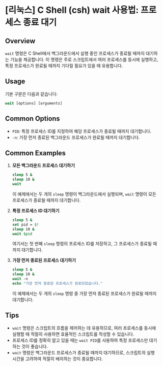 # [리눅스] C Shell (csh) wait 사용법: 프로세스 종료 대기

## Overview
`wait` 명령은 C Shell에서 백그라운드에서 실행 중인 프로세스가 종료될 때까지 대기하는 기능을 제공합니다. 이 명령은 주로 스크립트에서 여러 프로세스를 동시에 실행하고, 특정 프로세스가 완료될 때까지 기다릴 필요가 있을 때 유용합니다.

## Usage
기본 구문은 다음과 같습니다:

```csh
wait [options] [arguments]
```

## Common Options
- `PID`: 특정 프로세스 ID를 지정하여 해당 프로세스가 종료될 때까지 대기합니다.
- `-n`: 가장 먼저 종료된 백그라운드 프로세스가 완료될 때까지 대기합니다.

## Common Examples

1. **모든 백그라운드 프로세스 대기하기**
   ```csh
   sleep 5 &
   sleep 10 &
   wait
   ```
   이 예제에서는 두 개의 `sleep` 명령이 백그라운드에서 실행되며, `wait` 명령이 모든 프로세스가 종료될 때까지 대기합니다.

2. **특정 프로세스 ID 대기하기**
   ```csh
   sleep 5 &
   set pid = $!
   sleep 10 &
   wait $pid
   ```
   여기서는 첫 번째 `sleep` 명령의 프로세스 ID를 저장하고, 그 프로세스가 종료될 때까지 대기합니다.

3. **가장 먼저 종료된 프로세스 대기하기**
   ```csh
   sleep 5 &
   sleep 10 &
   wait -n
   echo "가장 먼저 종료된 프로세스가 완료되었습니다."
   ```
   이 예제에서는 두 개의 `sleep` 명령 중 가장 먼저 종료된 프로세스가 완료될 때까지 대기합니다.

## Tips
- `wait` 명령은 스크립트의 흐름을 제어하는 데 유용하므로, 여러 프로세스를 동시에 실행할 때 적절히 사용하면 효율적인 스크립트를 작성할 수 있습니다.
- 프로세스 ID를 정확히 알고 있을 때는 `wait PID`를 사용하여 특정 프로세스만 대기하는 것이 좋습니다.
- `wait` 명령은 백그라운드 프로세스가 종료될 때까지 대기하므로, 스크립트의 실행 시간을 고려하여 적절히 배치하는 것이 중요합니다.